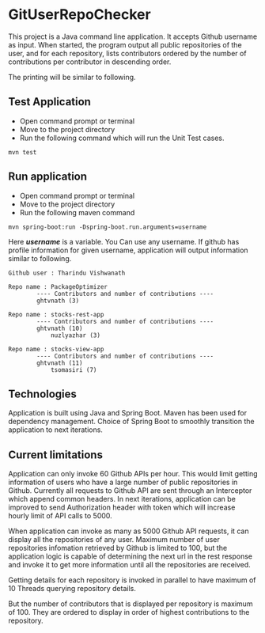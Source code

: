 # GitUserRepoChecker
This project is a Java command line application. It accepts Github username as input. When started, the program output all public repositories of the user, and for each repository, lists contributors ordered by the number of contributions per contributor in descending order.

The printing will be similar to following. 

## Test Application
- Open command prompt or terminal
- Move to the project directory
- Run the following command which will run the Unit Test cases.

`mvn test`

## Run application
- Open command prompt or terminal
- Move to the project directory
- Run the following maven command

`mvn spring-boot:run -Dspring-boot.run.arguments=username`

Here ___username___ is a variable. You Can use any username. If github has profile information for given username, application will output information similar to following. 

```Github username : ghtvnath
Github user : Tharindu Vishwanath

Repo name : PackageOptimizer
		---- Contributors and number of contributions ----
		ghtvnath (3)

Repo name : stocks-rest-app
		---- Contributors and number of contributions ----
		ghtvnath (10)
    		nuzlyazhar (3)

Repo name : stocks-view-app
		---- Contributors and number of contributions ----
		ghtvnath (11)
    		tsomasiri (7) 
```
    
## Technologies

Application is built using Java and Spring Boot. Maven has been used for dependency management. 
Choice of Spring Boot to smoothly transition the application to next iterations. 

## Current limitations
Application can only invoke 60 Github APIs per hour. This would limit getting information of users who have a large number of public repositories in Github. Currently all requests to Github API are sent through an Interceptor which append common headers. In next iterations, application can be improved to send Authorization header with token which will increase hourly limit of API calls to 5000.

When application can invoke as many as 5000 Github API requests, it can display all the repositories of any user. Maximum number of user repositories infomation retrieved by Github is limited to 100, but the application logic is capable of determining the next url in the rest response and invoke it to get more information until all the repositories are received.

Getting details for each repository is invoked in parallel to have maximum of 10 Threads querying repository details. 

But the number of contributors that is displayed per repository is maximum of 100. They are ordered to display in order of highest contributions to the repository.

